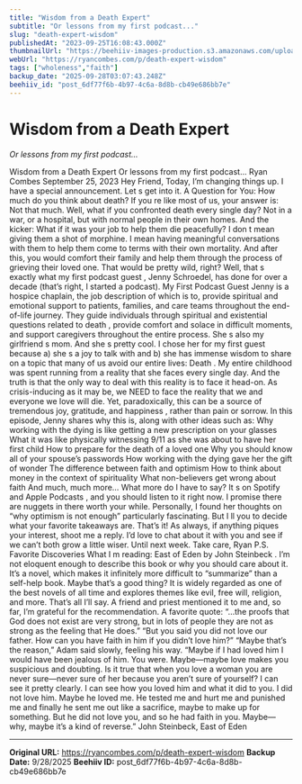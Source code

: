 ```yaml
---
title: "Wisdom from a Death Expert"
subtitle: "Or lessons from my first podcast..."
slug: "death-expert-wisdom"
publishedAt: "2023-09-25T16:08:43.000Z"
thumbnailUrl: "https://beehiiv-images-production.s3.amazonaws.com/uploads/asset/file/b153f413-6580-4bd6-9c26-68bb9406c15f/the-good-funeral-guide-GFxPZSLx5kk-unsplash.jpg?t=1718473968"
webUrl: "https://ryancombes.com/p/death-expert-wisdom"
tags: ["wholeness","faith"]
backup_date: "2025-09-28T03:07:43.248Z"
beehiiv_id: "post_6df77f6b-4b97-4c6a-8d8b-cb49e686bb7e"
---
```


# Wisdom from a Death Expert

*Or lessons from my first podcast...*



Wisdom from a Death Expert Or lessons from my first podcast... Ryan Combes September 25, 2023 Hey Friend, Today, I’m changing things up. I have a special announcement. Let s get into it. A Question for You: How much do you think about death? If you re like most of us, your answer is: Not that much. Well, what if you confronted death every single day? Not in a war, or a hospital, but with normal people in their own homes. And the kicker: What if it was your job to help them die peacefully? I don t mean giving them a shot of morphine. I mean having meaningful conversations with them to help them come to terms with their own mortality. And after this, you would comfort their family and help them through the process of grieving their loved one. That would be pretty wild, right? Well, that s exactly what my first podcast guest , Jenny Schroedel, has done for over a decade (that’s right, I started a podcast). My First Podcast Guest Jenny is a hospice chaplain, the job description of which is to, provide spiritual and emotional support to patients, families, and care teams throughout the end-of-life journey. They guide individuals through spiritual and existential questions related to death , provide comfort and solace in difficult moments, and support caregivers throughout the entire process. She s also my girlfriend s mom. And she s pretty cool. I chose her for my first guest because a) she s a joy to talk with and b) she has immense wisdom to share on a topic that many of us avoid our entire lives: Death . My entire childhood was spent running from a reality that she faces every single day. And the truth is that the only way to deal with this reality is to face it head-on. As crisis-inducing as it may be, we NEED to face the reality that we and everyone we love will die. Yet, paradoxically, this can be a source of tremendous joy, gratitude, and happiness , rather than pain or sorrow. In this episode, Jenny shares why this is, along with other ideas such as: Why working with the dying is like getting a new prescription on your glasses What it was like physically witnessing 9/11 as she was about to have her first child How to prepare for the death of a loved one Why you should know all of your spouse’s passwords How working with the dying gave her the gift of wonder The difference between faith and optimism How to think about money in the context of spirituality What non-believers get wrong about faith And much, much more… What more do I have to say? It s on Spotify and Apple Podcasts , and you should listen to it right now. I promise there are nuggets in there worth your while. Personally, I found her thoughts on “why optimism is not enough” particularly fascinating. But I ll you to decide what your favorite takeaways are. That’s it! As always, if anything piques your interest, shoot me a reply. I’d love to chat about it with you and see if we can’t both grow a little wiser. Until next week. Take care, Ryan P.S. Favorite Discoveries What I m reading: East of Eden by John Steinbeck . I’m not eloquent enough to describe this book or why you should care about it. It’s a novel, which makes it infinitely more difficult to “summarize” than a self-help book. Maybe that’s a good thing? It is widely regarded as one of the best novels of all time and explores themes like evil, free will, religion, and more. That’s all I’ll say. A friend and priest mentioned it to me and, so far, I’m grateful for the recommendation. A favorite quote: “…the proofs that God does not exist are very strong, but in lots of people they are not as strong as the feeling that He does.” “But you said you did not love our father. How can you have faith in him if you didn’t love him?” “Maybe that’s the reason,” Adam said slowly, feeling his way. “Maybe if I had loved him I would have been jealous of him. You were. Maybe—maybe love makes you suspicious and doubting. Is it true that when you love a woman you are never sure—never sure of her because you aren’t sure of yourself? I can see it pretty clearly. I can see how you loved him and what it did to you. I did not love him. Maybe he loved me. He tested me and hurt me and punished me and finally he sent me out like a sacrifice, maybe to make up for something. But he did not love you, and so he had faith in you. Maybe—why, maybe it’s a kind of reverse.” John Steinbeck, East of Eden

---

**Original URL:** https://ryancombes.com/p/death-expert-wisdom
**Backup Date:** 9/28/2025
**Beehiiv ID:** post_6df77f6b-4b97-4c6a-8d8b-cb49e686bb7e
